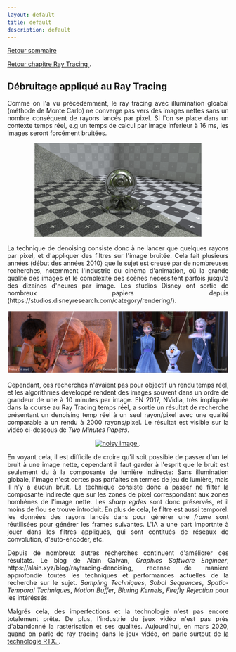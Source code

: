 ```yaml
---
layout: default
title: default
description: default
---
```


[Retour sommaire](./) 
<p>
<a href="./raytracing.html"> Retour chapitre Ray Tracing </a>. 
</p>

## Débruitage appliqué au Ray Tracing

<p style='text-align: justify;'> 
Comme on l'a vu précedemment, le ray tracing avec illumination gloabal (méthode de Monte Carlo) ne converge pas vers des images nettes sans un nombre conséquent de rayons lancés par pixel. Si l'on se place dans un contexte temps réel, e.g un temps de calcul par image inferieur à 16 ms, les images seront forcément bruitées. 
</p>

<p align="center"><img src="img_noise.png" alt="noisy image" width="380"></p>

<p style='text-align: justify;'> 
La technique de denoising consiste donc à ne lancer que quelques rayons par pixel, et d'appliquer des filtres sur l'image bruitée. Cela fait plusieurs années (début des années 2010) que le sujet est creusé par de nombreuses recherches, notemment l'industrie du cinéma d'animation, où la grande qualité des images et le complexité des scènes necessitent parfois jusqu'à des dizaines d'heures par image. Les studios Disney ont sortie de nombreux papiers depuis (https://studios.disneyresearch.com/category/rendering/).
</p>

<p align="center"><img src="img_disney.png" alt="noisy image" width="580"></p>

<p style='text-align: justify;'> 
Cependant, ces recherches n'avaient pas pour objectif un rendu temps réel, et les algorithmes developpé rendent des images souvent dans un ordre de grandeur de une à 10 minutes par image. EN 2017, NVidia, très impliquée dans la course au Ray Tracing temps réel, a sortie un résultat de recherche présentant un denoising temp réel à un seul rayon/pixel avec une qualité comparable à un rendu à 2000 rayons/pixel. Le résultat est visible sur la vidéo ci-dessous de <i>Two Minutes Papers</i>.
</p>

<p align="center">
  <a href="https://www.youtube.com/watch?v=HSmm_vEVs10"> 
    <img src="https://img.youtube.com/vi/HSmm_vEVs10/0.jpg" alt="noisy image" width="380">
  </a>. 
</p>

<p style='text-align: justify;'> 
En voyant cela, il est difficile de croire qu'il soit possible de passer d'un tel bruit à une image nette, cependant il faut garder à l'esprit que le bruit est seulement du à la composante de lumière indirecte: Sans illumination globale, l'image n'est certes pas parfaites en termes de jeu de lumière, mais il n'y a aucun bruit. La technique consiste donc à passer ne filter la composante indirecte que sur les zones de pixel correspondant aux zones homhènes de l'image nette. Les <i> sharp egdes </i> sont donc préservés, et il moins de flou se trouve introduit. En plus de cela, le filtre est aussi temporel: les données des rayons lancés dans pour générer une <i>frame</i> sont réutilisées pour générer les frames suivantes. L'IA a une part importnte à jouer dans les filtres appliqués, qui sont contitués de réseaux de convolution, d'auto-encoder, etc.
</p>

<p style='text-align: justify;'> 
Depuis de nombreux autres recherches continuent d'améliorer ces résultats. Le blog de Alain Galvan, <i>Graphics Software Engineer</i>, https://alain.xyz/blog/raytracing-denoising, recense de manière approfondie toutes les techniques et performances actuelles de la recherche sur le sujet. <i>Sampling Techniques</i>, <i>Sobol Sequences</i>, <i>Spatio-Temporal Techniques</i>, <i>Motion Buffer</i>, <i>Bluring Kernels</i>, <i>Firefly Rejection</i> pour les intéréssés.
</p>

<p style='text-align: justify;'> 
Malgrés cela, des imperfections et la technologie n'est pas encore totalement prête. De plus, l'industrie du jeux vidéo n'est pas près d'abandonné la rastérisation et ses qualités. Aujourd'hui, en mars 2020, quand on parle de ray tracing dans le jeux vidéo, on parle surtout de <a href="./rtx.html"> la technologie RTX. </a>. 
</p>

